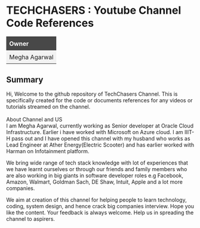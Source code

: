 
# TECHCHASERS : Youtube Channel Code References

<style>
table {
  border-collapse: collapse;
  width: 50%;
}
th, td {
  text-align: left;
  padding: 8px;
}
tr:nth-child(even){background-color: #f2f2f2}

th {
  background-color: rgb(72,72,72);
  color: white;
}
</style>
<table>
  <tr>
    <th>Owner</th>
  </tr>
  <tr>
    <td>Megha Agarwal</td>
  </tr>
  <tr>
</table>

## Summary <a name="overview"></a>

Hi, Welcome to the github repository of TechChasers Channel. This is specifically created for the code or documents references for any videos or tutorials streamed on the channel.
<br>
<br>
About Channel and US<br>
I am Megha Agarwal, currently working as Senior developer at Oracle Cloud Infrastructure. Earlier i have worked with Microsoft on Azure cloud. I am IIIT-H pass out and I have opened this channel with my husband who works as Lead Engineer at Ather Energy(Electric Scooter) and has earlier worked with Harman on Infotainment platform.

We bring wide range of tech stack knowledge with lot of experiences that we have learnt ourselves or through our friends and family members who are also working in big giants in software developer roles e.g Facebook, Amazon, Walmart, Goldman Sach, DE Shaw, Intuit, Apple and a lot more companies.

We aim at creation of this channel for helping people to learn technology, coding, system design, and hence crack big companies interview.
Hope you like the content. Your feedback is always welcome. Help us in spreading the channel to aspirers.

